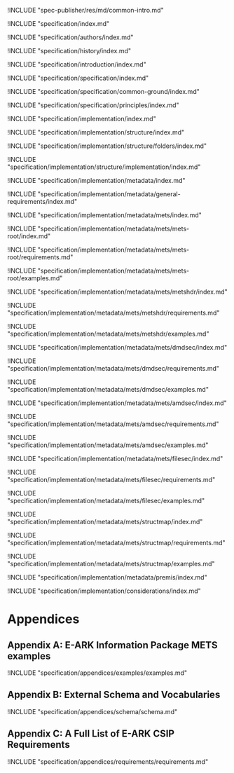 !INCLUDE "spec-publisher/res/md/common-intro.md"

!INCLUDE "specification/index.md"

!INCLUDE "specification/authors/index.md"

!INCLUDE "specification/history/index.md"

!INCLUDE "specification/introduction/index.md"

!INCLUDE "specification/specification/index.md"

!INCLUDE "specification/specification/common-ground/index.md"

!INCLUDE "specification/specification/principles/index.md"

!INCLUDE "specification/implementation/index.md"

!INCLUDE "specification/implementation/structure/index.md"

!INCLUDE "specification/implementation/structure/folders/index.md"

!INCLUDE "specification/implementation/structure/implementation/index.md"

!INCLUDE "specification/implementation/metadata/index.md"

!INCLUDE "specification/implementation/metadata/general-requirements/index.md"

!INCLUDE "specification/implementation/metadata/mets/index.md"

!INCLUDE "specification/implementation/metadata/mets/mets-root/index.md"

!INCLUDE "specification/implementation/metadata/mets/mets-root/requirements.md"

!INCLUDE "specification/implementation/metadata/mets/mets-root/examples.md"

!INCLUDE "specification/implementation/metadata/mets/metshdr/index.md"

!INCLUDE "specification/implementation/metadata/mets/metshdr/requirements.md"

!INCLUDE "specification/implementation/metadata/mets/metshdr/examples.md"

!INCLUDE "specification/implementation/metadata/mets/dmdsec/index.md"

!INCLUDE "specification/implementation/metadata/mets/dmdsec/requirements.md"

!INCLUDE "specification/implementation/metadata/mets/dmdsec/examples.md"

!INCLUDE "specification/implementation/metadata/mets/amdsec/index.md"

!INCLUDE "specification/implementation/metadata/mets/amdsec/requirements.md"

!INCLUDE "specification/implementation/metadata/mets/amdsec/examples.md"

!INCLUDE "specification/implementation/metadata/mets/filesec/index.md"

!INCLUDE "specification/implementation/metadata/mets/filesec/requirements.md"

!INCLUDE "specification/implementation/metadata/mets/filesec/examples.md"

!INCLUDE "specification/implementation/metadata/mets/structmap/index.md"

!INCLUDE "specification/implementation/metadata/mets/structmap/requirements.md"

!INCLUDE "specification/implementation/metadata/mets/structmap/examples.md"

!INCLUDE "specification/implementation/metadata/premis/index.md"

!INCLUDE "specification/implementation/considerations/index.md"

# Appendices

## Appendix A: E-ARK Information Package METS examples

!INCLUDE "specification/appendices/examples/examples.md"

## Appendix B: External Schema and Vocabularies

!INCLUDE "specification/appendices/schema/schema.md"

## Appendix C: A Full List of E-ARK CSIP Requirements

!INCLUDE "specification/appendices/requirements/requirements.md"
